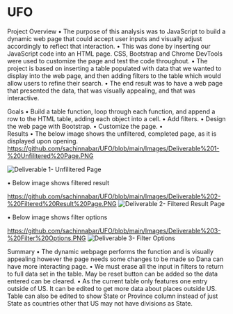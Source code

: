 # UFO
Project Overview
•	The purpose of this analysis was to JavaScript to build a dynamic web page that could accept user inputs and visually adjust accordingly to reflect that interaction. 
•	This was done by inserting our JavaScript code into an HTML page. CSS, Bootstrap and Chrome DevTools were used to customize the page and test the code throughout. 
•	The project is based on inserting a table populated with data that we wanted to display into the web page, and then adding filters to the table which would allow users to refine their search.
•	The end result was to have a web page that presented the data, that was visually appealing, and that was interactive.

Goals
•	Build a table function, loop through each function, and append a row to the HTML table, adding each object into a cell.
•	Add filters.
•	Design the web page with Bootstrap.
•	Customize the page.
•	
Results
•	The below image shows the unfiltered, completed page, as it is displayed upon opening.
https://github.com/sachinnabar/UFO/blob/main/Images/Deliverable%201-%20Unfilitered%20Page.PNG 

![Deliverable 1- Unfilitered Page](https://user-images.githubusercontent.com/93049541/156964967-81418b9e-55ea-465d-af62-f29c53a58f01.PNG)

 
•	Below image shows filtered result 

https://github.com/sachinnabar/UFO/blob/main/Images/Deliverable%202-%20Filtered%20Result%20Page.PNG 
 ![Deliverable 2- Filtered Result Page](https://user-images.githubusercontent.com/93049541/156964980-aed745be-66da-4178-ad6d-85b5af1ce837.PNG)


•	Below image shows filter options

https://github.com/sachinnabar/UFO/blob/main/Images/Deliverable%203-%20Filter%20Options.PNG 
![Deliverable 3- Filter Options](https://user-images.githubusercontent.com/93049541/156965001-e9afb847-a689-45b4-949d-a4f4afcc2d05.PNG)

 
Summary
•	The dynamic webpage performs the function and is visually appealing however the page needs some changes to be made so Dana can have more interacting page.
•	We must erase all the input in filters to return to full data set in the table. May be reset button can be added so the data entered can be cleared.
•	As the current table only features one entry outside of US. It can be edited to get more data about places outside US. Table can also be edited to show State or Province column instead of just State as countries other that US may not have divisions as State.
 
